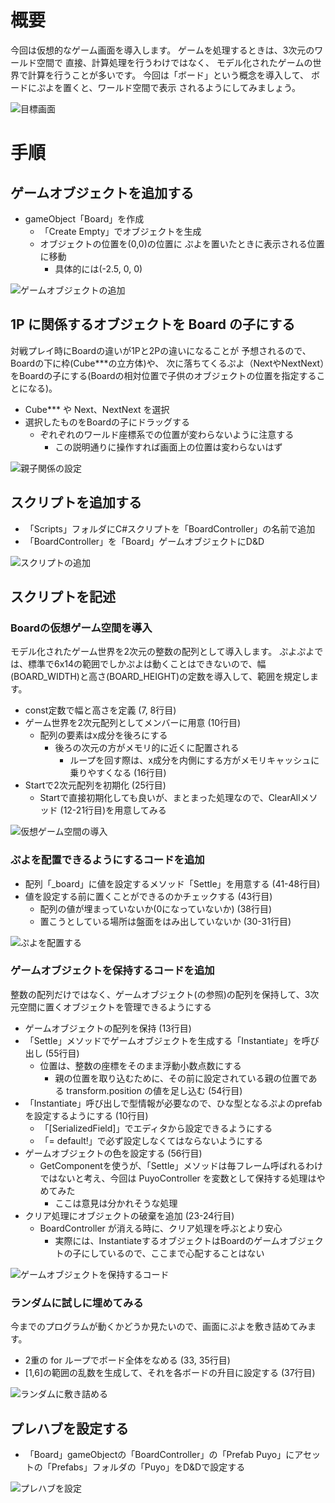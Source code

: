 # 概要
今回は仮想的なゲーム画面を導入します。
ゲームを処理するときは、3次元のワールド空間で
直接、計算処理を行うわけではなく、
モデル化されたゲームの世界で計算を行うことが多いです。
今回は「ボード」という概念を導入して、
ボードにぷよを置くと、ワールド空間で表示
されるようにしてみましょう。

![目標画面](images/result.png)

# 手順

## ゲームオブジェクトを追加する
- gameObject「Board」を作成
  - 「Create Empty」でオブジェクトを生成
  - オブジェクトの位置を(0,0)の位置に
  ぷよを置いたときに表示される位置に移動
    - 具体的には(-2.5, 0, 0)

![ゲームオブジェクトの追加](images/create.png)

## 1P に関係するオブジェクトを Board の子にする
対戦プレイ時にBoardの違いが1Pと2Pの違いになることが
予想されるので、Boardの下に枠(Cube***の立方体)や、
次に落ちてくるぷよ（NextやNextNext）をBoardの子にする(Boardの相対位置で子供のオブジェクトの位置を指定することになる)。

- Cube*** や Next、NextNext を選択
- 選択したものをBoardの子にドラッグする
  - ぞれぞれのワールド座標系での位置が変わらないように注意する
    - この説明通りに操作すれば画面上の位置は変わらないはず

![親子関係の設定](images/parent.png)

## スクリプトを追加する
- 「Scripts」フォルダにC#スクリプトを「BoardController」の名前で追加
- 「BoardController」を「Board」ゲームオブジェクトにD&D

![スクリプトの追加](images/create_script.png)

## スクリプトを記述
### Boardの仮想ゲーム空間を導入
モデル化されたゲーム世界を2次元の整数の配列として導入します。
ぷよぷよでは、標準で6x14の範囲でしかぷよは動くことはできないので、幅(BOARD_WIDTH)と高さ(BOARD_HEIGHT)の定数を導入して、範囲を規定します。

- const定数で幅と高さを定義 (7, 8行目)
- ゲーム世界を2次元配列としてメンバーに用意 (10行目)
  - 配列の要素はx成分を後ろにする
    - 後ろの次元の方がメモリ的に近くに配置される
      - ループを回す際は、x成分を内側にする方がメモリキャッシュに乗りやすくなる (16行目)
- Startで2次元配列を初期化 (25行目)
  - Startで直接初期化しても良いが、まとまった処理なので、ClearAllメソッド (12-21行目)を用意してみる

![仮想ゲーム空間の導入](images/init.png)

### ぷよを配置できるようにするコードを追加
- 配列「_board」に値を設定するメソッド「Settle」を用意する (41-48行目)
- 値を設定する前に置くことができるのかチェックする (43行目)
  - 配列の値が埋まっていないか(0になっていないか) (38行目)
  - 置こうとしている場所は盤面をはみ出していないか (30-31行目)

![ぷよを配置する](images/settle.png)

### ゲームオブジェクトを保持するコードを追加
整数の配列だけではなく、ゲームオブジェクト(の参照)の配列を保持して、3次元空間に置くオブジェクトを管理できるようにする
- ゲームオブジェクトの配列を保持 (13行目)
- 「Settle」メソッドでゲームオブジェクトを生成する「Instantiate」を呼び出し (55行目)
  - 位置は、整数の座標をそのまま浮動小数点数にする
    - 親の位置を取り込むために、その前に設定されている親の位置である transform.position の値を足し込む (54行目)
- 「Instantiate」呼び出しで型情報が必要なので、ひな型となるぷよのprefabを設定するようにする (10行目)
  - 「[SerializedField]」でエディタから設定できるようにする
  - 「= default!」で必ず設定しなくてはならないようにする
- ゲームオブジェクトの色を設定する (56行目)
  - GetComponentを使うが、「Settle」メソッドは毎フレーム呼ばれるわけではないと考え、今回は PuyoController を変数として保持する処理はやめてみた
    - ここは意見は分かれそうな処理
- クリア処理にオブジェクトの破棄を追加 (23-24行目)
  - BoardController が消える時に、クリア処理を呼ぶとより安心
    - 実際には、InstantiateするオブジェクトはBoardのゲームオブジェクトの子にしているので、ここまで心配することはない

![ゲームオブジェクトを保持するコード](images/gameobject.png)

### ランダムに試しに埋めてみる
今までのプログラムが動くかどうか見たいので、画面にぷよを敷き詰めてみます。
- 2重の for ループでボード全体をなめる (33, 35行目)
- [1,6]の範囲の乱数を生成して、それを各ボードの升目に設定する (37行目)

![ランダムに敷き詰める](images/init_layout.png)

## プレハブを設定する
- 「Board」gameObjectの「BoardController」の「Prefab Puyo」にアセットの「Prefabs」フォルダの「Puyo」をD&Dで設定する

![プレハブを設定](images/assign_prefab.png)

